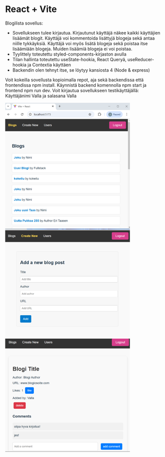 # React + Vite

Blogilista sovellus:

- Sovellukseen tulee kirjautua. Kirjautunut käyttäjä näkee kaikki käyttäjien lisäämät blogit. Käyttäjä voi kommentoida lisättyjä blogeja sekä antaa niille tykkäyksiä. Käyttäjä voi myös lisätä blogeja sekä poistaa itse lisäämiään blogeja. Muiden lisäämiä blogeja ei voi poistaa.
- Tyylittely toteutettu styled-components-kirjaston avulla
- Tilan hallinta toteutettu useState-hookia, React Queryä, useReducer-hookia ja Contextia käyttäen
- Backendin olen tehnyt itse, se löytyy kansiosta 4 (Node & express)

Voit kokeilla sovellusta kopioimalla repot, aja sekä backendissa että frontendissa npm install. Käynnistä backend komennolla npm start ja frontend npm run dev. Voit kirjautua sovellukseen testikäyttäjällä: Käyttäjänimi Valla ja salasana Valla

<img src="image-1.png" alt="alt text" width="400"/>
<img src="image-2.png" alt="alt text" width="400"/>
<img src="image.png" alt="alt text" width="400"/>

